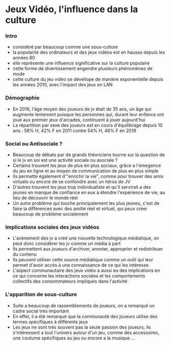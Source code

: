 # Jeux Vidéo, l'influence dans la culture

### Intro
- considéré par beaucoup comme une sous-culture 
- la popularité des ordinateurs et des jeux vidéos est en hausse depuis les années 80
- elle représente une influence significative sur la culture populaire 
- cette forme de divertissement engendre plusieurs phénomènes de mode 
- cette culture du jeu vidéo se dévellope de manière exponentielle depuis les années 2010, avec l'impact des jeux en LAN

### Démographie
- En 2016, l'âge moyen des joueurs de jv était de 35 ans, un âge qui augmente lentement puisque les personnes qui, durant leur enfance ont joué aux premier jeux d'arcades, continuent à jouer aujourd'hui
- La répartition par sexe des joueurs est en cours d'équilibrage depuis 10 ans : 58% H, 42% F en 2011 contre 54% H, 46% F en 2019

### Social ou Antisociale ?
- Beaucoup de débats par de grands théoriciens tourne sur la question de si le jv en soi est une activité sociale ou asociale ?
- Certains trouvent les jeux de plus en plus sociaux, grâce a l'emegence du jeu en ligne et au moyen de communication de plus en plus simple 
- Ils permette également d'"enrichir la vie", comme pour trouver des amis virtuels ou encore de se confondre avec un héros de JV
- D'autres trouvent les jeux trop individualiste et qu'il servirait a des jeunes en manque de confiance en eux à étendre l'expérience de vie, au lieu de découvrir le monde réel
- Un autre problème qui touche principalement les plus jeunes, c'est de faire la différences avec des amitié réel et virtuel, qui peux créer beaucoup de problème socialement

### Implications sociales des jeux vidéos 
- L'avènement des jv a créé une nouvelle technologique médiatique, on peut donc considérer les jv comme un média à part 
- Ils permettent aux joueurs d'archiver, annoter, approprier et redistribuer du contenu 
- Ils peuvent utiliser cette source médiatique comme un outil qui leur permet d'avoir accès à une connaissance de ce qui les intéresse.
- L'aspect communautaire des jeux vidéo a aussi eu des implications en ce qui concerne les interactions sociales et les comportements collectifs des consommateurs impliqués dans l'activité

### L'apparition de sous-culture
- Suite a beaucoup de rassemblements de joueurs, on a remarqué un cadre social très important
- En effet, il a été remarqué que la communauté des joueurs utilise des termes spécifiques à différents jeux 
- Les jeux ne sont très souvent pas la seule passion des joueurs, ils s'intéressent a tout l'univers autour d'un jeu, comme des accessoires, une coutume spécifiques au jeu ou encore a la musique ...
